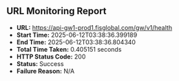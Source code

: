 ## URL Monitoring Report

- **URL:** https://api-gw1-prod1.fisglobal.com/gw/v1/health
- **Start Time:** 2025-06-12T03:38:36.399189
- **End Time:** 2025-06-12T03:38:36.804340
- **Total Time Taken:** 0.405151 seconds
- **HTTP Status Code:** 200
- **Status:** Success
- **Failure Reason:** N/A
